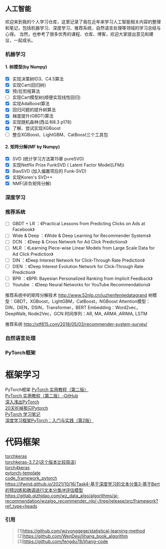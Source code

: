 ## 人工智能

欢迎来到我的个人学习仓库，这里记录了我在近年来学习人工智能相关内容的整理和笔记，包括机器学习、深度学习、推荐系统、自然语言处理等领域的学习总结与心得。
当然，也参考了很多优秀的课程、仓库、博客，欢迎大家提出意见和建议，一起成长。

### 机器学习

#### 1. 树模型(by Numpy)
- [x] 实现决策树ID3、C4.5算法
- [x] 实现Cart(回归树)
- [x] 预/后剪枝算法
- [ ] 实现Cart模型树(顺便实现线性回归)
- [x] 实现AdaBoost算法
- [x] 回归问题的提升树算法
- [x] 梯度提升(GBDT)算法
- [x] 实现随机森林(西瓜书8.3 p178)
- [x] 了解、尝试实现XGBoost
- [ ] 整合XGBoost、LightGBM、CatBoost三个工具包

#### 2. 矩阵分解(MF by Numpy)
- [x] SVD (统计学习方法第15章 pureSVD)
- [x] 实现Netflix Prize FunkSVD ( Latent Factor Model(LFM))
- [x] BiasSVD (加入偏置项后的 Funk-SVD)
- [x] 实现Koren's SVD++
- [x] NMF(非负矩阵分解)

### 深度学习

### 推荐系统

- [ ] GBDT + LR ：《Practical Lessons from Predicting Clicks on Ads at Facebook》
- [ ] Wide & Deep ：《Wide & Deep Learning for Recommender Systems》
- [ ] DCN ：《Deep & Cross Network for Ad Click Predictions》
- [ ] MLR ：《Learning Piece-wise Linear Models from Large Scale Data for Ad Click Prediction》
- [ ] DIN ：《Deep Interest Network for Click-Through Rate Prediction》
- [ ] DIEN ：《Deep Interest Evolution Network for Click-Through Rate Prediction》
- [ ] BPR ：《BPR: Bayesian Personalized Ranking from Implicit Feedback》
- [ ] Youtube ：《Deep Neural Networks for YouTube Recommendations》

推荐系统中的矩阵分解技术 http://www.52nlp.cn/juzhenfenjiedatagrand
树模型：GBDT，XGBoost，LightGBM，CatBoost，NGBoost
Attention模型：DIN，DIEN，DSIN，Transformer，BERT
Embedding：Word2vec，DeepWalk, Node2Vec，GCN
时间序列：AR, MA, ARMA ,ARIMA, LSTM

推荐系统 http://xtf615.com/2018/05/03/recommender-system-survey/

### 自然语言处理

### PyTorch框架


# 框架学习

PyTorch框架
[PyTorch 实用教程（第二版）](https://tingsongyu.github.io/PyTorch-Tutorial-2nd/)<br>
[PyTorch 实用教程（第二版）-GitHub](https://github.com/TingsongYu/PyTorch-Tutorial-2nd)<br>
[深入浅出PyTorch](https://github.com/datawhalechina/thorough-pytorch)<br>
[20天吃掉那只Pytorch](https://github.com/lyhue1991/eat_pytorch_in_20_days/tree/master)<br>
[PyTorch 学习笔记](https://pytorch.zhangxiann.com/)<br>
[深度学习框架PyTorch：入门与实践（第2版）](https://github.com/chenyuntc/pytorch-book/tree/master)


# 代码框架
[torchkeras](https://github.com/lyhue1991/torchkeras/tree/master)<br>
[torchkeras-3.7.2(这个版本比较简洁)](https://pypi.org/project/torchkeras/3.7.2/#files)<br>
[torch4keras](https://github.com/Tongjilibo/torch4keras)<br>
[pytorch-template](https://github.com/songquanpeng/pytorch-template)<br>
[code_framework_pytorch](https://github.com/ifwind/code_framework_pytorch)<br>
https://ifwind.github.io/2021/10/16/Task4-基于深度学习的文本分类3-基于Bert的预训练和微调进行文本分类/#评估模型
https://gitlab.qizhidao.com/wz_data_algo/algorithms/ai-recommendation/wzalgo_recommender_nlp/-/tree/release/src/framework?ref_type=heads


### 引用
>[1]https://github.com/wzyonggege/statistical-learning-method
>[2]https://github.com/WenDesi/lihang_book_algorithm
>[3]https://github.com/fengdu78/lihang-code


